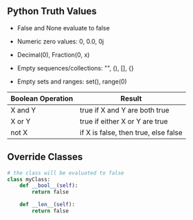 ## Python Truth Values

- False and None evaluate to false

- Numeric zero values: 0, 0.0, 0j

- Decimal(0), Fraction(0, x)

- Empty sequences/collections: "", (), [], {}

- Empty sets and ranges: set(), range(0)



| Boolean Operation | Result                               |
| ----------------- | ------------------------------------ |
| X and Y           | true if X and Y are both true        |
| X or Y            | true if either X or Y are true       |
| not X             | if X is false, then true, else false |



## Override Classes
```py
# the class will be evaluated to false
class myClass:
    def __bool__(self):
        return false

    def __len__(self):
        return false
```
